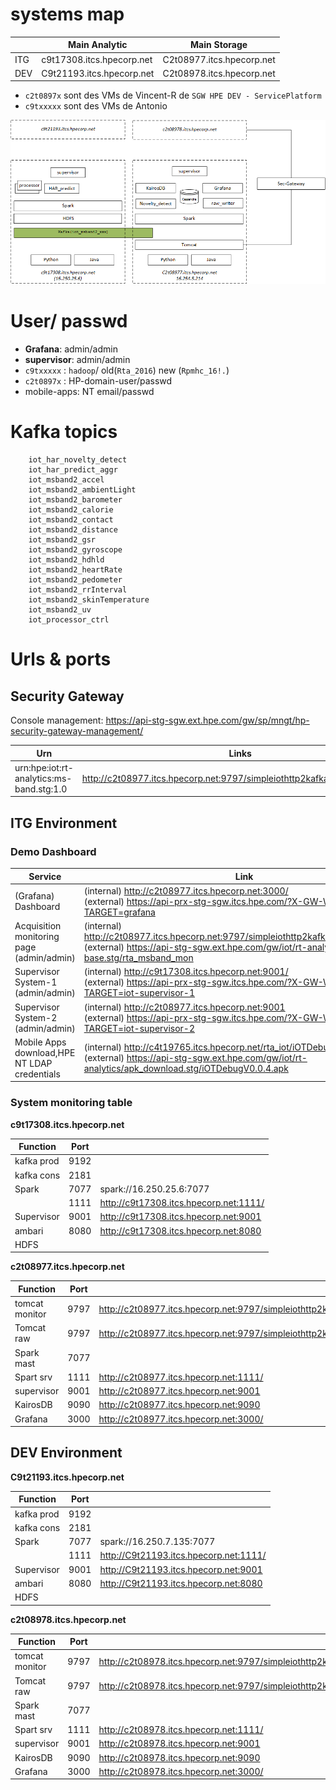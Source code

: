 
#  systems map

|           |    Main Analytic                 |    Main Storage                 |
|-----------|----------------------------------|---------------------------------|
|    ITG    |    c9t17308.itcs.hpecorp.net     |    C2t08977.itcs.hpecorp.net    |
|    DEV    |    C9t21193.itcs.hpecorp.net     |    C2t08978.itcs.hpecorp.net    |

* ``c2t0897x`` sont des VMs de Vincent-R de ``SGW HPE DEV - ServicePlatform``
* ``c9txxxxx`` sont des VMs de Antonio

![system maps](img/setup-f386a.png)

# User/ passwd
* **Grafana**: admin/admin
* **supervisor**: admin/admin
* ``c9txxxxx`` : ``hadoop``/ old(`Rta_2016`) new (`Rpmhc_16!.`)
* ``c2t0897x`` : HP-domain-user/passwd
* mobile-apps: NT email/passwd

# Kafka topics
```
    iot_har_novelty_detect
    iot_har_predict_aggr
    iot_msband2_accel
    iot_msband2_ambientLight
    iot_msband2_barometer
    iot_msband2_calorie
    iot_msband2_contact
    iot_msband2_distance
    iot_msband2_gsr
    iot_msband2_gyroscope
    iot_msband2_hdhld
    iot_msband2_heartRate
    iot_msband2_pedometer
    iot_msband2_rrInterval
    iot_msband2_skinTemperature
    iot_msband2_uv
    iot_processor_ctrl
```

# Urls & ports

## Security Gateway
Console management: https://api-stg-sgw.ext.hpe.com/gw/sp/mngt/hp-security-gateway-management/

| Urn                                      | Links                                                                   |
|------------------------------------------|-------------------------------------------------------------------------|
| urn:hpe:iot:rt-analytics:ms-band.stg:1.0 | http://c2t08977.itcs.hpecorp.net:9797/simpleiothttp2kafka/raw_msband_v2 |

## ITG Environment

### Demo Dashboard

| Service                                      | Link                                                                                                                                                                                    |
|----------------------------------------------|-----------------------------------------------------------------------------------------------------------------------------------------------------------------------------------------|
| (Grafana) Dashboard                          | (internal) http://c2t08977.itcs.hpecorp.net:3000/ <br> (external) https://api-prx-stg-sgw.itcs.hpe.com/?X-GW-WEBPROXY-TARGET=grafana                                                    |
| Acquisition monitoring page (admin/admin)    | (internal) http://c2t08977.itcs.hpecorp.net:9797/simpleiothttp2kafka/rta_msband_mon <br> (external) https://api-stg-sgw.ext.hpe.com/gw/iot/rt-analytics/ms-band-base.stg/rta_msband_mon |
| Supervisor System-1 (admin/admin)            | (internal) http://c9t17308.itcs.hpecorp.net:9001/<br>  (external) https://api-prx-stg-sgw.itcs.hpe.com/?X-GW-WEBPROXY-TARGET=iot-supervisor-1                                           |
| Supervisor System-2 (admin/admin)            | (internal) http://c2t08977.itcs.hpecorp.net:9001 <br> (external) https://api-prx-stg-sgw.itcs.hpe.com/?X-GW-WEBPROXY-TARGET=iot-supervisor-2                                            |
| Mobile Apps download,HPE NT LDAP credentials | (internal) http://c4t19765.itcs.hpecorp.net/rta_iot/iOTDebugV0.0.4.apk<br> (external) https://api-stg-sgw.ext.hpe.com/gw/iot/rt-analytics/apk_download.stg/iOTDebugV0.0.4.apk           |



### System monitoring table
**c9t17308.itcs.hpecorp.net**

|    Function       |    Port    |                                              |
|-------------------|------------|----------------------------------------------|
|    kafka prod     |    9192    |                                              |
|    kafka cons     |    2181    |                                              |
|    Spark          |    7077    |    spark://16.250.25.6:7077                  |
|                   |    1111    |    http://c9t17308.itcs.hpecorp.net:1111/    |
|    Supervisor     |    9001    |    http://c9t17308.itcs.hpecorp.net:9001     |
|    ambari         |    8080    |    http://c9t17308.itcs.hpecorp.net:8080     |
|    HDFS           |            |                                              |


**c2t08977.itcs.hpecorp.net**

|    Function          |    Port    |                                                                                |
|----------------------|------------|--------------------------------------------------------------------------------|
|    tomcat monitor    |    9797    |    http://c2t08977.itcs.hpecorp.net:9797/simpleiothttp2kafka/rta_msband_mon    |
|    Tomcat raw        |    9797    |    http://c2t08977.itcs.hpecorp.net:9797/simpleiothttp2kafka/                  |
|    Spark mast        |    7077    |                                                                                |
|    Spart srv         |    1111    |    http://c2t08977.itcs.hpecorp.net:1111/                                      |
|    supervisor        |    9001    |    http://c2t08977.itcs.hpecorp.net:9001                                       |
|    KairosDB          |    9090    |    http://c2t08977.itcs.hpecorp.net:9090                                       |
|    Grafana           |    3000    |    http://c2t08977.itcs.hpecorp.net:3000/                                      |


## DEV Environment
**C9t21193.itcs.hpecorp.net**

|    Function       |    Port    |                                              |
|-------------------|------------|----------------------------------------------|
|    kafka prod     |    9192    |                                              |
|    kafka cons     |    2181    |                                              |
|    Spark          |    7077    |    spark://16.250.7.135:7077                  |
|                   |    1111    |    http://C9t21193.itcs.hpecorp.net:1111/    |
|    Supervisor     |    9001    |    http://C9t21193.itcs.hpecorp.net:9001     |
|    ambari         |    8080    |    http://C9t21193.itcs.hpecorp.net:8080     |
|    HDFS           |            |                                              |

**c2t08978.itcs.hpecorp.net**

|    Function          |    Port    |                                                                                |
|----------------------|------------|--------------------------------------------------------------------------------|
|    tomcat monitor    |    9797    |    http://c2t08978.itcs.hpecorp.net:9797/simpleiothttp2kafka/rta_msband_mon    |
|    Tomcat raw        |    9797    |    http://c2t08978.itcs.hpecorp.net:9797/simpleiothttp2kafka/raw_msband_v2     |
|    Spark mast        |    7077    |                                                                                |
|    Spart srv         |    1111    |    http://c2t08978.itcs.hpecorp.net:1111/                                      |
|    supervisor        |    9001    |    http://c2t08978.itcs.hpecorp.net:9001                                       |
|    KairosDB          |    9090    |    http://c2t08978.itcs.hpecorp.net:9090                                       |
|    Grafana           |    3000    |    http://c2t08978.itcs.hpecorp.net:3000/                                      |
